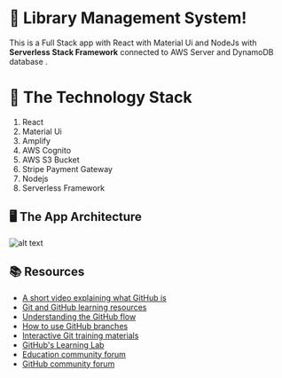 

# :wave: Library Management System!

This is a Full Stack app with React  with Material Ui and NodeJs  with **Serverless Stack Framework**  connected to AWS Server and DynamoDB database .
 

# 📒 The Technology Stack 
 1. React  
 2. Material Ui
 3. Amplify
 4. AWS Cognito
 5. AWS S3 Bucket
 6. Stripe Payment Gateway
 7.  Nodejs
 8. Serverless  Framework


##  🖥️  The App  Architecture

![alt text](https://photos.app.goo.gl/5nvdbwoLaMSSwDyS9)






## 📚  Resources 
* [A short video explaining what GitHub is](https://www.youtube.com/watch?v=w3jLJU7DT5E&feature=youtu.be) 
* [Git and GitHub learning resources](https://docs.github.com/en/github/getting-started-with-github/git-and-github-learning-resources) 
* [Understanding the GitHub flow](https://guides.github.com/introduction/flow/)
* [How to use GitHub branches](https://www.youtube.com/watch?v=H5GJfcp3p4Q&feature=youtu.be)
* [Interactive Git training materials](https://githubtraining.github.io/training-manual/#/01_getting_ready_for_class)
* [GitHub's Learning Lab](https://lab.github.com/)
* [Education community forum](https://education.github.community/)
* [GitHub community forum](https://github.community/)
